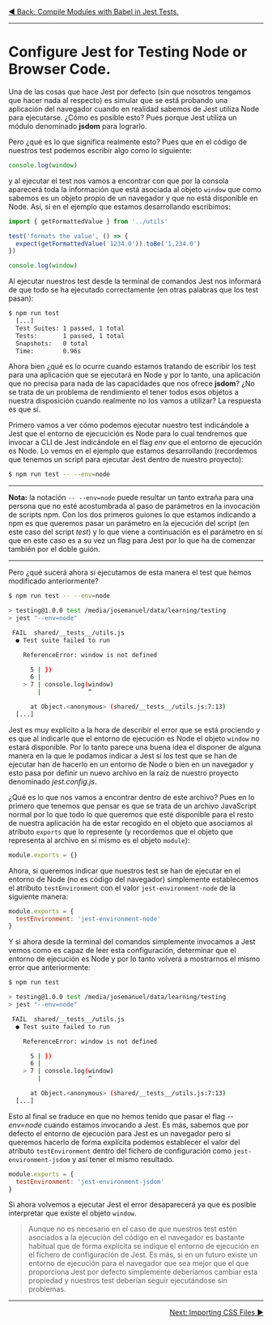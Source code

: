 <p align="left">
 <a href="04_02.md">◀ Back: Compile Modules with Babel in Jest Tests.</a>
</p>

---

# Configure Jest for Testing Node or Browser Code.


Una de las cosas que hace Jest por defecto (sin que nosotros tengamos que hacer nada al respecto) es simular que se está probando una aplicación del navegador cuando en realidad sabemos de Jest utiliza Node para ejecutarse. ¿Cómo es posible esto? Pues porque Jest utiliza un módulo denominado **jsdom** para lograrlo.

Pero ¿qué es lo que significa realmente esto? Pues que en el código de nuestros test podemos escribir algo como lo siguiente:

```js
console.log(window)
```

y al ejecutar el test nos vamos a encontrar con que por la consola aparecerá toda la información que está asociada al objeto `window` que como sabemos es un objeto propio de un navegador y que no está disponible en Node. Así, si en el ejemplo que estamos desarrollando escribimos:

```js
import { getFormattedValue } from '../utils'

test('formats the value', () => {
  expect(getFormattedValue('1234.0')).toBe('1,234.0')
})

console.log(window)
```

Al ejecutar nuestros test desde la terminal de comandos Jest nos informará de que todo se ha ejecutado correctamente (en otras palabras que los test pasan):

```bash
$ npm run test
  [...]
  Test Suites: 1 passed, 1 total
  Tests:       1 passed, 1 total
  Snapshots:   0 total
  Time:        0.96s
```

Ahora bien ¿qué es lo ocurre cuando estamos tratando de escribir los test para una aplicación que se ejecutará en Node y por lo tanto, una aplicación que no precisa para nada de las capacidades que nos ofrece **jsdom**? ¿No se trata de un problema de rendimiento el tener todos esos objetos a nuestra disposición cuando realmente no los vamos a utilizar? La respuesta es que sí.

Primero vamos a ver cómo podemos ejecutar nuestro test indicándole a Jest que el entorno de ejecucición es Node para lo cual tendremos que invocar a CLI de Jest indicándole en el flag *env* que el entorno de ejecución es Node. Lo vemos en el ejemplo que estamos desarrollando (recordemos que tenemos un script para ejecutar Jest dentro de nuestro proyecto):

```bash
$ npm run test -- --env=node
```


---
**Nota:** la notación `-- --env=node` puede resultar un tanto extraña para una persona que no esté acostumbrada al paso de parámetros en la invocación de scripts npm. Con los dos primeros guiones lo que estamos indicando a npm es que queremos pasar un parámetro en la ejecución del script (en este caso del script *test*) y lo que viene a continuación es el parámetro en sí que en este caso es a su vez un flag para Jest por lo que ha de comenzar también por el doble guión.

---

Pero ¿qué sucerá ahora si ejecutamos de esta manera el test que hemos modificado anteriormente?

```bash
$ npm run test -- --env=node

> testing@1.0.0 test /media/josemanuel/data/learning/testing
> jest "--env=node"

 FAIL  shared/__tests__/utils.js
  ● Test suite failed to run

    ReferenceError: window is not defined

      5 | })
      6 |
    > 7 | console.log(window)
        |             ^

      at Object.<anonymous> (shared/__tests__/utils.js:7:13)
  [...]
```

Jest es muy explícito a la hora de describir el error que se está prociendo y es que al indicarle que el entorno de ejecución es Node el objeto `window` no estará disponible. Por lo tanto parece una buena idea el disponer de alguna manera en la que le podamos indicar a Jest si los test que se han de ejecutar han de hacerlo en un entorno de Node o bien en un navegador y esto pasa por definir un nuevo archivo en la raíz de nuestro proyecto denominado *jest.config.js*.

¿Qué es lo que nos vamos a encontrar dentro de este archivo? Pues en lo primero que tenemos que pensar es que se trata de un archivo JavaScript normal por lo que todo lo que queremos que esté disponible para el resto de nuestra aplicación ha de estar recogido en el objeto que asociamos al atributo `exports` que lo represente (y recordemos que el objeto que representa al archivo en sí mismo es el objeto `module`):

```js
module.exports = {}
```

Ahora, si queremos indicar que nuestros test se han de ejecutar en el entorno de Node (no es código del navegador) simplemente establecemos el atributo `testEnvironment` con el valor `jest-environment-node` de la siguiente manera:

```js
module.exports = {
  testEnvironment: 'jest-environment-node'
}
```

Y si ahora desde la terminal del comandos simplemente invocamos a Jest vemos como es capaz de leer esta configuración, determinar que el entorno de ejecución es Node y por lo tanto volverá a mostrarnos el mismo error que anteriormente:

```bash
$ npm run test

> testing@1.0.0 test /media/josemanuel/data/learning/testing
> jest "--env=node"

 FAIL  shared/__tests__/utils.js
  ● Test suite failed to run

    ReferenceError: window is not defined

      5 | })
      6 |
    > 7 | console.log(window)
        |             ^

      at Object.<anonymous> (shared/__tests__/utils.js:7:13)
  [...]
```

Esto al final se traduce en que no hemos tenido que pasar el flag *--env=node* cuando estamos invocando a Jest. Es más, sabemos que por defecto el entorno de ejecución para Jest es un navegador pero si queremos hacerlo de forma explícita podemos establecer el valor del atributo `testEnvironment` dentro del fichero de configuración como `jest-environment-jsdom` y así tener el mismo resultado.

```js
module.exports = {
  testEnvironment: 'jest-environment-jsdom'
}
```

Si ahora volvemos a ejecutar Jest el error desaparecerá ya que es posible interpretar que existe el objeto `window`.

>
> Aunque no es necesario en el caso de que nuestros test estén asociados a la ejecución del código en el navegador es bastante habitual que de forma explícita se indique el entorno de ejecución en el fichero de configuración de Jest. Es más, si en un futuro existe un entorno de ejecución para el navegador que sea mejor que el que proporciona Jest por defecto simplemente deberíamos cambiar esta propiedad y nuestros test deberían seguir ejecutándose sin problemas.
>

---

<p align="right">
 <a href="04_04.md">Next: Importing CSS Files ▶</a>
</p>
